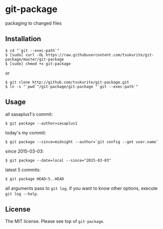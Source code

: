 # git-package

packaging to changed files

## Installation

```console
$ cd "`git --exec-path`"
$ [sudo] curl -OL https://raw.githubusercontent.com/tsukurite/git-package/master/git-package
$ [sudo] chmod +x git-package
```

or

```console
$ git clone http://github.com/tsukurite/git-package.git
$ ln -s "`pwd`"/git-package/git-package "`git --exec-path`"
```

## Usage

all sasaplus1's commit:

```console
$ git package --author=sasaplus1
```

today's my commit:

```console
$ git package --since=midnight --author=`git config --get user.name`
```

since 2015-03-03:

```console
$ git package --date=local --since="2015-03-03"
```

latest 5 commits:

```console
$ git package HEAD~5..HEAD
```

all arguments pass to `git log`. if you want to know other options, execute `git log --help`.

## License

The MIT license. Please see top of `git-package`.
